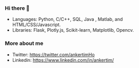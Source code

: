 ### Hi there 👋

- Languages: Python, C/C++, SQL, Java , Matlab, and HTML/CSS/Javascript.
- Libraries: Flask, Plotly.js, Scikit-learn, Matplotlib, Opencv.

### More about me
- Twitter: https://twitter.com/ankertimHo  
- Linkedin: https://www.linkedin.com/in/ankertim/

